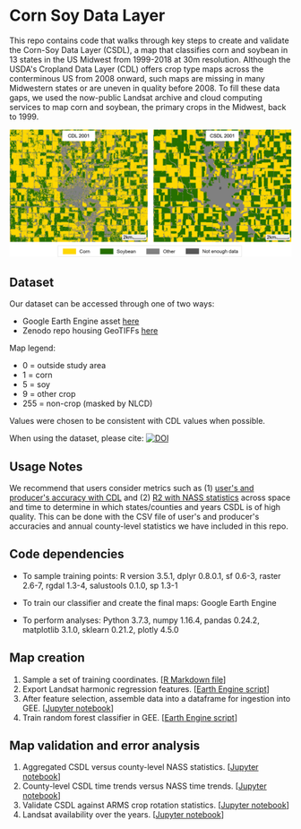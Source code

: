 # Corn Soy Data Layer

This repo contains code that walks through key steps to create and validate the Corn-Soy Data Layer (CSDL), a map that classifies corn and soybean in 13 states in the US Midwest from 1999-2018 at 30m resolution. Although the USDA's Cropland Data Layer (CDL) offers crop type maps across the conterminous US from 2008 onward, such maps are missing in many Midwestern states or are uneven in quality before 2008. To fill these data gaps, we used the now-public Landsat archive and cloud computing services to map corn and soybean, the primary crops in the Midwest, back to 1999.

<p align="center"><img src="https://github.com/LobellLab/csdl/blob/master/results/webster_city_legend.png" width="600"></p>

## Dataset

Our dataset can be accessed through one of two ways:
- Google Earth Engine asset [here](https://code.earthengine.google.com/?asset=projects/lobell-lab/us_croptype_hindcast/CSDL)
- Zenodo repo housing GeoTIFFs [here](https://doi.org/10.5281/zenodo.3942623)

Map legend:
- 0 = outside study area
- 1 = corn
- 5 = soy
- 9 = other crop
- 255 = non-crop (masked by NLCD)

Values were chosen to be consistent with CDL values when possible.

When using the dataset, please cite: [![DOI](https://zenodo.org/badge/DOI/10.5281/zenodo.3942623.svg)](https://doi.org/10.5281/zenodo.3942623)

## Usage Notes

We recommend that users consider metrics such as (1) [user's and producer's accuracy with CDL](https://github.com/LobellLab/csdl/blob/master/results/CSDLvsCDL_users_producers_accuracies.csv) and (2) [R2 with NASS statistics](https://github.com/LobellLab/csdl/blob/master/validate_map/1_NASSvsCSDLvsCDL.ipynb) across space and time to determine in which states/counties and years CSDL is of high quality. This can be done with the CSV file of user's and producer's accuracies and annual county-level statistics we have included in this repo.

## Code dependencies

* To sample training points: R version 3.5.1, dplyr 0.8.0.1, sf 0.6-3, raster 2.6-7, rgdal 1.3-4, salustools 0.1.0, sp 1.3-1

* To train our classifier and create the final maps: Google Earth Engine

* To perform analyses: Python 3.7.3, numpy 1.16.4, pandas 0.24.2, matplotlib 3.1.0, sklearn 0.21.2,  plotly 4.5.0

## Map creation

1. Sample a set of training coordinates. [[R Markdown file](https://github.com/LobellLab/csdl/blob/master/create_map/1_sampleTrainingGrid.Rmd)]
2. Export Landsat harmonic regression features. [[Earth Engine script](https://code.earthengine.google.com/?scriptPath=users%2Fsherrie%2Fcsdl%3A1_exportLandsatHarmonics)]
3. After feature selection, assemble data into a dataframe for ingestion into GEE. [[Jupyter notebook](https://github.com/LobellLab/csdl/blob/master/create_map/3_assembleDataFrame.ipynb)]
4. Train random forest classifier in GEE. [[Earth Engine script](https://code.earthengine.google.com/?scriptPath=users%2Fsherrie%2Fcsdl%3A4_createClassifiedMap)]

## Map validation and error analysis

1. Aggregated CSDL versus county-level NASS statistics. [[Jupyter notebook](https://github.com/LobellLab/csdl/blob/master/validate_map/1_NASSvsCSDLvsCDL.ipynb)]
2. County-level CSDL time trends versus NASS time trends. [[Jupyter notebook](https://github.com/LobellLab/csdl/blob/master/validate_map/2_countyTimeTrends.ipynb)]
3. Validate CSDL against ARMS crop rotation statistics. [[Jupyter notebook](https://github.com/LobellLab/csdl/blob/master/validate_map/3_cropRotation.ipynb)]
4. Landsat availability over the years. [[Jupyter notebook](https://github.com/LobellLab/csdl/blob/master/validate_map/4_LandsatAvailability.ipynb)]

